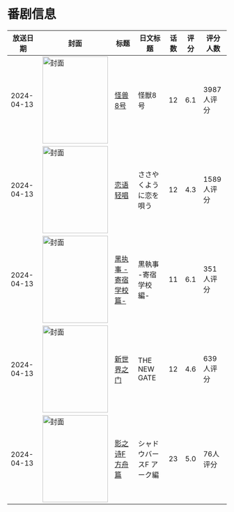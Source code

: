 # 番剧信息

|放送日期|封面|标题|日文标题|话数|评分|评分人数|
|---|---|---|---|---|---|---|
|2024-04-13|<img src="//lain.bgm.tv/pic/cover/c/9c/d2/394623_qErlO.jpg" alt="封面" style="width:150px;height:200px;object-fit:cover;">|[怪兽8号](https://bangumi.tv/subject/394623)|怪獣8号|12|6.1|3987人评分|
|2024-04-13|<img src="//lain.bgm.tv/pic/cover/c/8e/05/415166_rCv5N.jpg" alt="封面" style="width:150px;height:200px;object-fit:cover;">|[恋语轻唱](https://bangumi.tv/subject/415166)|ささやくように恋を唄う|12|4.3|1589人评分|
|2024-04-13|<img src="//lain.bgm.tv/pic/cover/c/5f/14/444049_gzqzg.jpg" alt="封面" style="width:150px;height:200px;object-fit:cover;">|[黑执事 -寄宿学校篇-](https://bangumi.tv/subject/444049)|黒執事 -寄宿学校編-|11|6.1|351人评分|
|2024-04-13|<img src="//lain.bgm.tv/pic/cover/c/6f/d8/464563_HUiZM.jpg" alt="封面" style="width:150px;height:200px;object-fit:cover;">|[新世界之门](https://bangumi.tv/subject/464563)|THE NEW GATE|12|4.6|639人评分|
|2024-04-13|<img src="//lain.bgm.tv/pic/cover/c/c4/5a/471769_ojwc9.jpg" alt="封面" style="width:150px;height:200px;object-fit:cover;">|[影之诗F 方舟篇](https://bangumi.tv/subject/471769)|シャドウバースF アーク編|23|5.0|76人评分|
